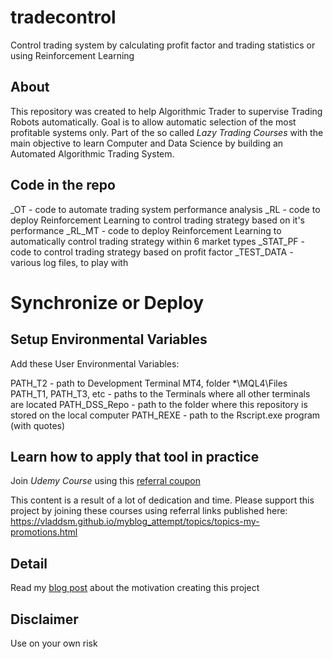 # tradecontrol
Control trading system by calculating profit factor and trading statistics or using Reinforcement Learning

## About

This repository was created to help Algorithmic Trader to supervise Trading Robots automatically. 
Goal is to allow automatic selection of the most profitable systems only. 
Part of the so called *Lazy Trading Courses* with the main objective to learn Computer and Data Science by building 
an Automated Algorithmic Trading System.

## Code in the repo

_OT - code to automate trading system performance analysis
_RL - code to deploy Reinforcement Learning to control trading strategy based on it's performance
_RL_MT - code to deploy Reinforcement Learning to automatically control trading strategy within 6 market  types
_STAT_PF - code to control trading strategy based on profit factor
_TEST_DATA - various log files, to play with

# Synchronize or Deploy

## Setup Environmental Variables

Add these User Environmental Variables:

PATH_T2 - path to Development Terminal MT4, folder *\MQL4\Files
PATH_T1, PATH_T3, etc - paths to the Terminals where all other terminals are located
PATH_DSS_Repo - path to the folder where this repository is stored on the local computer
PATH_REXE - path to the Rscript.exe program (with quotes)

## Learn how to apply that tool in practice

Join *Udemy Course* using this [referral coupon](https://www.udemy.com/course/your-trading-control-reinforcement-learning/?referralCode=7AB82127FC5C2334AE8D)

This content is a result of a lot of dedication and time.
Please support this project by joining these courses using referral links published
here: https://vladdsm.github.io/myblog_attempt/topics/topics-my-promotions.html

## Detail

Read my [blog post](https://vladdsm.github.io/myblog_attempt/topics/lazy%20trading/topics-LazyTrade4-StatisticalControl.html) about the motivation creating this project

## Disclaimer

Use on your own risk
